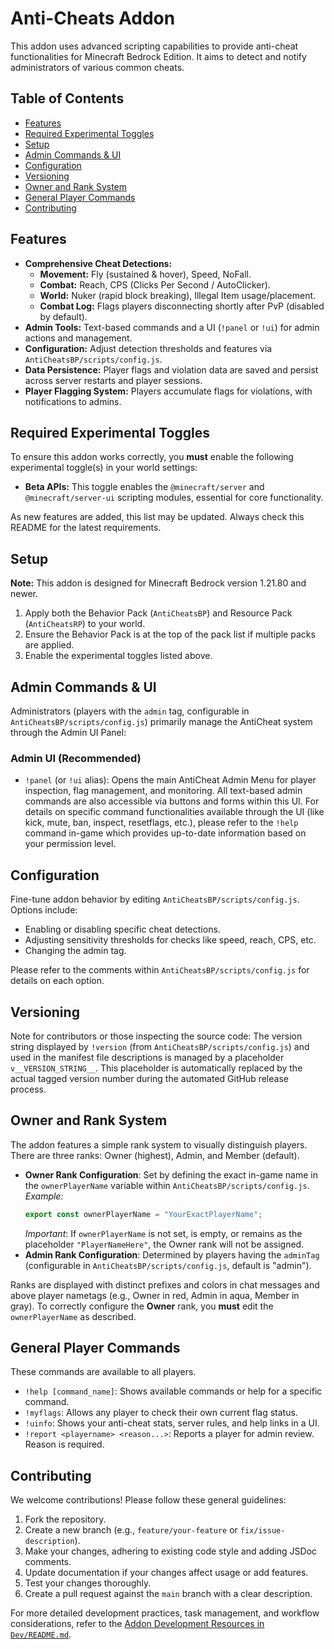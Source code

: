 # Anti-Cheats Addon

This addon uses advanced scripting capabilities to provide anti-cheat functionalities for Minecraft Bedrock Edition. It aims to detect and notify administrators of various common cheats.

## Table of Contents

*   [Features](#features)
*   [Required Experimental Toggles](#required-experimental-toggles)
*   [Setup](#setup)
*   [Admin Commands & UI](#admin-commands--ui)
*   [Configuration](#configuration)
*   [Versioning](#versioning)
*   [Owner and Rank System](#owner-and-rank-system)
*   [General Player Commands](#general-player-commands)
*   [Contributing](#contributing)

## Features

*   **Comprehensive Cheat Detections:**
    *   **Movement:** Fly (sustained & hover), Speed, NoFall.
    *   **Combat:** Reach, CPS (Clicks Per Second / AutoClicker).
    *   **World:** Nuker (rapid block breaking), Illegal Item usage/placement.
    *   **Combat Log:** Flags players disconnecting shortly after PvP (disabled by default).
*   **Admin Tools:** Text-based commands and a UI (``!panel`` or ``!ui``) for admin actions and management.
*   **Configuration:** Adjust detection thresholds and features via ``AntiCheatsBP/scripts/config.js``.
*   **Data Persistence:** Player flags and violation data are saved and persist across server restarts and player sessions.
*   **Player Flagging System:** Players accumulate flags for violations, with notifications to admins.

## Required Experimental Toggles

To ensure this addon works correctly, you **must** enable the following experimental toggle(s) in your world settings:

*   **Beta APIs:** This toggle enables the ``@minecraft/server`` and ``@minecraft/server-ui`` scripting modules, essential for core functionality.

As new features are added, this list may be updated. Always check this README for the latest requirements.

## Setup

**Note:** This addon is designed for Minecraft Bedrock version 1.21.80 and newer.

1.  Apply both the Behavior Pack (``AntiCheatsBP``) and Resource Pack (``AntiCheatsRP``) to your world.
2.  Ensure the Behavior Pack is at the top of the pack list if multiple packs are applied.
3.  Enable the experimental toggles listed above.

## Admin Commands & UI

Administrators (players with the `admin` tag, configurable in ``AntiCheatsBP/scripts/config.js``) primarily manage the AntiCheat system through the Admin UI Panel:

### Admin UI (Recommended)

*   ``!panel`` (or ``!ui`` alias): Opens the main AntiCheat Admin Menu for player inspection, flag management, and monitoring. All text-based admin commands are also accessible via buttons and forms within this UI. For details on specific command functionalities available through the UI (like kick, mute, ban, inspect, resetflags, etc.), please refer to the `!help` command in-game which provides up-to-date information based on your permission level.

## Configuration

Fine-tune addon behavior by editing ``AntiCheatsBP/scripts/config.js``. Options include:
*   Enabling or disabling specific cheat detections.
*   Adjusting sensitivity thresholds for checks like speed, reach, CPS, etc.
*   Changing the admin tag.

Please refer to the comments within ``AntiCheatsBP/scripts/config.js`` for details on each option.

## Versioning

Note for contributors or those inspecting the source code: The version string displayed by ``!version`` (from ``AntiCheatsBP/scripts/config.js``) and used in the manifest file descriptions is managed by a placeholder ``v__VERSION_STRING__``. This placeholder is automatically replaced by the actual tagged version number during the automated GitHub release process.

## Owner and Rank System

The addon features a simple rank system to visually distinguish players. There are three ranks: Owner (highest), Admin, and Member (default).

*   **Owner Rank Configuration**:
    Set by defining the exact in-game name in the ``ownerPlayerName`` variable within ``AntiCheatsBP/scripts/config.js``.
    *Example:*
    ```javascript
    export const ownerPlayerName = "YourExactPlayerName";
    ```
    *Important*: If ``ownerPlayerName`` is not set, is empty, or remains as the placeholder ``"PlayerNameHere"``, the Owner rank will not be assigned.
*   **Admin Rank Configuration**: Determined by players having the ``adminTag`` (configurable in ``AntiCheatsBP/scripts/config.js``, default is "admin").

Ranks are displayed with distinct prefixes and colors in chat messages and above player nametags (e.g., Owner in red, Admin in aqua, Member in gray). To correctly configure the **Owner** rank, you **must** edit the ``ownerPlayerName`` as described.

## General Player Commands

These commands are available to all players.

*   ``!help [command_name]``: Shows available commands or help for a specific command.
*   ``!myflags``: Allows any player to check their own current flag status.
*   ``!uinfo``: Shows your anti-cheat stats, server rules, and help links in a UI.
*   ``!report <playername> <reason...>``: Reports a player for admin review. Reason is required.

## Contributing

We welcome contributions! Please follow these general guidelines:

1.  Fork the repository.
2.  Create a new branch (e.g., ``feature/your-feature`` or ``fix/issue-description``).
3.  Make your changes, adhering to existing code style and adding JSDoc comments.
4.  Update documentation if your changes affect usage or add features.
5.  Test your changes thoroughly.
6.  Create a pull request against the `main` branch with a clear description.

For more detailed development practices, task management, and workflow considerations, refer to the [Addon Development Resources in ``Dev/README.md``](Dev/README.md).
